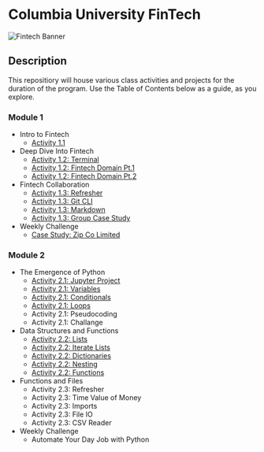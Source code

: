 # Columbia University FinTech

![Fintech Banner](https://i.imgur.com/Cla9ooJ.jpg)

## Description
This repositiory will house various class activities and projects for the duration of the program. Use the Table of Contents below as a guide, as you explore.  

### Module 1
- Intro to Fintech
  - [Activity 1.1](https://github.com/objectmikael/Columbia-University-Fintech-2023/blob/main/Module%201/Intro%20To%20Finance/Activities/Activity-1.1.md)
- Deep Dive Into Fintech
  - [Activity 1.2: Terminal](https://github.com/objectmikael/Columbia-University-Fintech-2023/blob/main/Module%201/Deep%20Dive%20Into%20Fintech/Activities/Activity-1.2-Terminal.md)
  - [Activity 1.2: Fintech Domain Pt.1](https://github.com/objectmikael/Columbia-University-Fintech-2023/blob/main/Module%201/Deep%20Dive%20Into%20Fintech/Activities/Activity-1.2-FinTech_Domains_Pt1.md)
  - [Activity 1.2: Fintech Domain Pt.2](https://github.com/objectmikael/Columbia-University-Fintech-2023/blob/main/Module%201/Deep%20Dive%20Into%20Fintech/Activities/Activity-1.2-FinTech_Domains_Pt2.md)
- Fintech Collaboration
  - [Activity 1.3: Refresher](https://github.com/objectmikael/Columbia-University-Fintech-2023/blob/main/Module%201/Fintech%20Collaboration/Activities/Activity-1.3-Refresher.md)
  - [Activity 1.3: Git CLI](https://github.com/objectmikael/Columbia-University-Fintech-2023/blob/main/Module%201/Fintech%20Collaboration/Activities/Activity-1.3-Git_CLI.md)
  - [Activity 1.3: Markdown](https://github.com/objectmikael/Columbia-University-Fintech-2023/blob/main/Module%201/Fintech%20Collaboration/Activities/Activity-1.3-Markdown.md)
  - [Activity 1.3: Group Case Study](https://github.com/objectmikael/Columbia-University-Fintech-2023/blob/main/Module%201/Fintech%20Collaboration/Activities/Activity-1.3-Group_Case_Study.md)
- Weekly Challenge
  - [Case Study: Zip Co Limited](https://github.com/objectmikael/Columbia-University-Fintech-2023/blob/main/Module%201/Weekly%20Challenge%20-%20Case%20Study/README.md)
 
### Module 2
- The Emergence of Python
  - [Activity 2.1: Jupyter Project](https://github.com/objectmikael/Columbia-University-Fintech-2023/blob/main/Module%202/The%20Emergence%20of%20Python/Activities/Activity-2.1-Jupyter_Project.md)
  - [Activity 2.1: Variables](https://github.com/objectmikael/Columbia-University-Fintech-2023/blob/main/Module%202/The%20Emergence%20of%20Python/Activities/Activity-2.1-Variables.md)
  - [Activity 2.1: Conditionals](https://github.com/objectmikael/Columbia-University-Fintech-2023/blob/main/Module%202/The%20Emergence%20of%20Python/Activities/Activity-2.1-Conditionals.md)
  - [Activity 2.1: Loops](https://github.com/objectmikael/Columbia-University-Fintech-2023/blob/main/Module%202/The%20Emergence%20of%20Python/Activities/Activity-2.1-Loops.md)
  - Activity 2.1: Pseudocoding
  - Activity 2.1: Challange  
- Data Structures and Functions
  - [Activity 2.2: Lists](https://github.com/objectmikael/Columbia-University-Fintech-2023/blob/main/Module%202/Data%20Structures%20and%20Functions/Activities/Activity-2.2-Lists.md)
  - [Activity 2.2: Iterate Lists](https://github.com/objectmikael/Columbia-University-Fintech-2023/blob/main/Module%202/Data%20Structures%20and%20Functions/Activities/Activity-2.2-Iterate_List.md)
  - [Activity 2.2: Dictionaries](https://github.com/objectmikael/Columbia-University-Fintech-2023/blob/main/Module%202/Data%20Structures%20and%20Functions/Activities/Activity-2.2-Dictionaries.md)
  - [Activity 2.2: Nesting](https://github.com/objectmikael/Columbia-University-Fintech-2023/blob/main/Module%202/Data%20Structures%20and%20Functions/Activities/Activity-2.2-Nesting.md)
  - [Activity 2.2: Functions](https://github.com/objectmikael/Columbia-University-Fintech-2023/blob/main/Module%202/Data%20Structures%20and%20Functions/Activities/Activity-2.2-Functions.md)
- Functions and Files
  - Activity 2.3: Refresher
  - Activity 2.3: Time Value of Money
  - Activity 2.3: Imports
  - Activity 2.3: File IO
  - Activity 2.3: CSV Reader
- Weekly Challenge
  - Automate Your Day Job with Python 

